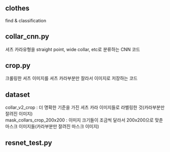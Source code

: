 ## clothes
find &amp; classification

## collar_cnn.py
셔츠 카라유형을 straight point, wide collar, etc로 분류하는 CNN 코드

## crop.py
크롤링한 셔츠 이미지를 셔츠 카라부분만 잘라서 이미지로 저장하는 코드

## dataset
collar_v2_crop : 더 명확한 기준을 가진 셔츠 카라 이미지들로 라벨링한 것(카라부분만 잘려진 이미지)\
mask_collars_crop_200x200 : 이미지 크기들이 조금씩 달라서 200x200으로 맞춘 마스크 이미지들(카라부분만 잘려진 마스크 이미지)

## resnet_test.py

